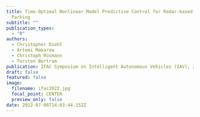 ```yaml
---
title: Time‑Optimal Nonlinear Model Predictive Control for Radar‑based Automated
  Parking
subtitle: ""
publication_types:
  - "0"
authors:
  - Christopher Diehl
  - Artemi Makarow
  - Christoph Rösmann
  - Torsten Bertram
publication: IFAC Symposium on Intelligent Autonomous Vehicles (IAV), 2022
draft: false
featured: false
image:
  filename: ifac2022.jpg
  focal_point: CENTER
  preview_only: false
date: 2022-07-06T14:03:44.152Z
---
```

